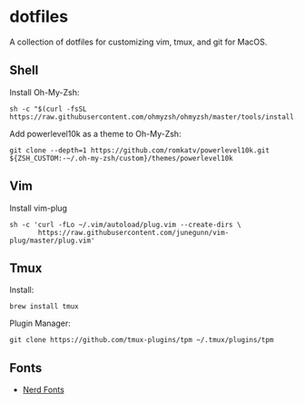# dotfiles

A collection of dotfiles for customizing vim, tmux, and git for MacOS.

## Shell

Install Oh-My-Zsh:
```
sh -c "$(curl -fsSL https://raw.githubusercontent.com/ohmyzsh/ohmyzsh/master/tools/install.sh)"
```

Add powerlevel10k as a theme to Oh-My-Zsh:
```
git clone --depth=1 https://github.com/romkatv/powerlevel10k.git ${ZSH_CUSTOM:-~/.oh-my-zsh/custom}/themes/powerlevel10k
```

## Vim

Install vim-plug
```
sh -c 'curl -fLo ~/.vim/autoload/plug.vim --create-dirs \
       https://raw.githubusercontent.com/junegunn/vim-plug/master/plug.vim'
```

## Tmux

Install:
```
brew install tmux
```

Plugin Manager:
```
git clone https://github.com/tmux-plugins/tpm ~/.tmux/plugins/tpm
```

## Fonts

- [Nerd Fonts](https://www.nerdfonts.com/font-downloads)